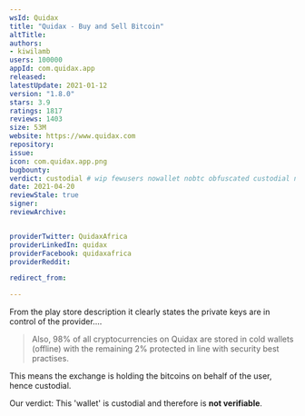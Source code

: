 ```yaml
---
wsId: Quidax
title: "Quidax - Buy and Sell Bitcoin"
altTitle: 
authors:
- kiwilamb
users: 100000
appId: com.quidax.app
released: 
latestUpdate: 2021-01-12
version: "1.8.0"
stars: 3.9
ratings: 1817
reviews: 1403
size: 53M
website: https://www.quidax.com
repository: 
issue: 
icon: com.quidax.app.png
bugbounty: 
verdict: custodial # wip fewusers nowallet nobtc obfuscated custodial nosource nonverifiable reproducible bounty defunct
date: 2021-04-20
reviewStale: true
signer: 
reviewArchive:


providerTwitter: QuidaxAfrica
providerLinkedIn: quidax
providerFacebook: quidaxafrica
providerReddit: 

redirect_from:

---
```



From the play store description it clearly states the private keys are in control of the provider....

> Also, 98% of all cryptocurrencies on Quidax are stored in cold wallets (offline) with the remaining 2% protected in line with security best practises.

This means the exchange is holding the bitcoins on behalf of the user, hence custodial.

Our verdict: This 'wallet' is custodial and therefore is **not verifiable**.
